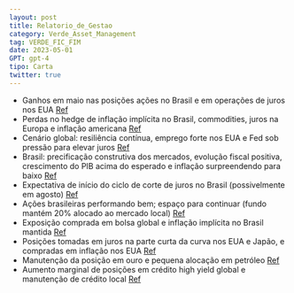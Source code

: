 ```yaml
---
layout: post
title: Relatorio_de_Gestao
category: Verde_Asset_Management
tag: VERDE_FIC_FIM
date: 2023-05-01
GPT: gpt-4
tipo: Carta
twitter: true
---
```


- Ganhos em maio nas posições ações no Brasil e em operações de juros nos EUA
<a href="#" onclick="search_on_pdf('Maio de 2023  O fundo Verde teve em maio ganhos nas posições ações no Brasil e em operações de ju')">Ref</a>
- Perdas no hedge de inflação implícita no Brasil, commodities, juros na Europa e inflação americana
<a href="#" onclick="search_on_pdf('Maio de 2023  O fundo Verde teve em maio ganhos nas posições ações no Brasil e em operações de ju')">Ref</a>
- Cenário global: resiliência contínua, emprego forte nos EUA e Fed sob pressão para elevar juros
<a href="#" onclick="search_on_pdf('O cenário global mostrou sinais ao longo do mês de continua resiliência, especialmente nos Estados ')">Ref</a>
- Brasil: precificação construtiva dos mercados, evolução fiscal positiva, crescimento do PIB acima do esperado e inflação surpreendendo para baixo
<a href="#" onclick="search_on_pdf('O Brasil viveu em maio (e nos primeiros dias de junho) uma precificação mais construtiva dos mercad')">Ref</a>
- Expectativa de início do ciclo de corte de juros no Brasil (possivelmente em agosto)
<a href="#" onclick="search_on_pdf('substancialmente acima do esperado pelo consenso, e a inflação tem surpreendido para baixo. Os cont')">Ref</a>
- Ações brasileiras performando bem; espaço para continuar (fundo mantém 20% alocado ao mercado local)
<a href="#" onclick="search_on_pdf('8.02% nos seis primeiros pregões do mês. Acreditamos que as ações têm espaço para continuar perform')">Ref</a>
- Exposição comprada em bolsa global e inflação implícita no Brasil mantida
<a href="#" onclick="search_on_pdf('alocação no mercado brasileiro. A posição comprada em inflação implícita no Brasil foi mantida. Est')">Ref</a>
- Posições tomadas em juros na parte curta da curva nos EUA e Japão, e compradas em inflação nos EUA
<a href="#" onclick="search_on_pdf('alocação no mercado brasileiro. A posição comprada em inflação implícita no Brasil foi mantida. Est')">Ref</a>
- Manutenção da posição em ouro e pequena alocação em petróleo
<a href="#" onclick="search_on_pdf('foi mantida, e assim como a pequena alocação em petróleo. As posições em crédito high yield global ')">Ref</a>
- Aumento marginal de posições em crédito high yield global e manutenção de crédito local
<a href="#" onclick="search_on_pdf('foi mantida, e assim como a pequena alocação em petróleo. As posições em crédito high yield global ')">Ref</a>
